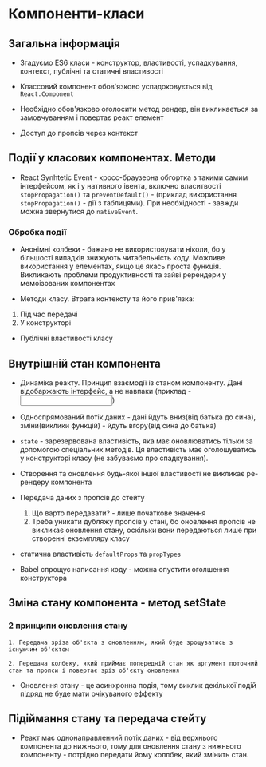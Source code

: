 # Компоненти-класи

## Загальна інформація

- Згадуємо ES6 класи - конструктор, властивості, успадкування, контекст,
  публічні та статичні властивості

- Классовий компонент обов'язково успадоковується від `React.Component`

- Необхідно обов'язково оголосити метод рендер, він викликається за
  замовчуванням і повертає реакт елемент

- Доступ до пропсів через контекст

## Події у класових компонентах. Методи

- React Synhtetic Event - кросс-браузерна обгортка з такими самим інтерфейсом,
  як і у нативного івента, включно власитвості `stopPropagation()` та
  `preventDefault()` - (приклад використання `stopPropagation()` - дії з
  таблицями). При необхідності - завжди можна звернутися до `nativeEvent`.

### Обробка події

- Анонімні колбеки - бажано не використовувати ніколи, бо у більшості випадків
  знижують читабельність коду. Можливе використання у елементах, якщо це якась
  проста функція. Викликають проблеми продуктивності та зайві ререндери у
  мемоізованих компонентах

- Методи класу. Втрата контексту та його прив'язка:

1. Під час передачі
2. У конструкторі

- Публічні властивості класу

## Внутрішній стан компонента

- Динаміка реакту. Принцип взаємодії із станом компоненту. Дані відобаржають
  інтерфейс, а не навпаки (приклад - <input>)

- Односпрямований потік даних - дані йдуть вниз(від батька до сина),
  зміни(виклики функцій) - йдуть вгору(від сина до батька)

- `state` - зарезервована властивість, яка має оновлюватись тільки за допомогою
  спеціальних методів. Ця властивість має оголошуватись у конструкторі класу (не
  забуваємо про спадкування).

- Створення та оновлення будь-якої іншої властивості не викликає ре-рендеру
  компонента

- Передача даних з пропсів до стейту

  1. Що варто передавати? - лише початкове значення
  2. Треба уникати дубляжу пропсів у стані, бо оновлення пропсів не викликає
     оновлення стану, оскільки вони передаються лише при створенні екземпляру
     класу

- статична властивість `defaultProps` та `propTypes`

- Babel спрощує написання коду - можна опустити оголшення конструктора

## Зміна стану компонента - метод setState

### 2 принципи оновлення стану

    1. Передача зріза об'єкта з оновленням, який буде зрощуватись з існуючим об'єктом

    2. Передача колбеку, який приймає попередній стан як аргумент поточний стан та пропси і повертає зріз об'єкту оновлення

- Оновлення стану - це асинхронна подія, тому виклик декілької подій підряд не
  буде мати очікуваного еффекту

## Підіймання стану та передача стейту

- Реакт має однонаправленний потік даних - від верхнього компонента до нижнього,
  тому для оновлення стану з нижнього компоненту - потрідно передати йому
  коллбек, який змінить стан.
